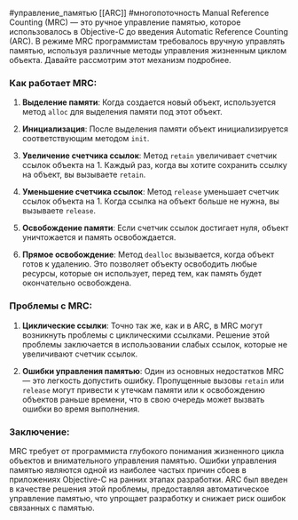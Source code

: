 #управление_памятью [[ARC]]
#многопоточность
Manual Reference Counting (MRC) — это ручное управление памятью, которое использовалось в Objective-C до введения Automatic Reference Counting (ARC). В режиме MRC программистам требовалось вручную управлять памятью, используя различные методы управления жизненным циклом объекта. Давайте рассмотрим этот механизм подробнее.

### Как работает MRC:

1. **Выделение памяти**: Когда создается новый объект, используется метод `alloc` для выделения памяти под этот объект.

2. **Инициализация**: После выделения памяти объект инициализируется соответствующим методом `init`.

3. **Увеличение счетчика ссылок**: Метод `retain` увеличивает счетчик ссылок объекта на 1. Каждый раз, когда вы хотите сохранить ссылку на объект, вы вызываете `retain`.

4. **Уменьшение счетчика ссылок**: Метод `release` уменьшает счетчик ссылок объекта на 1. Когда ссылка на объект больше не нужна, вы вызываете `release`.

5. **Освобождение памяти**: Если счетчик ссылок достигает нуля, объект уничтожается и память освобождается. 

6. **Прямое освобождение**: Метод `dealloc` вызывается, когда объект готов к удалению. Это позволяет объекту освободить любые ресурсы, которые он использует, перед тем, как память будет окончательно освобождена.

### Проблемы с MRC:

1. **Циклические ссылки**: Точно так же, как и в ARC, в MRC могут возникнуть проблемы с циклическими ссылками. Решение этой проблемы заключается в использовании слабых ссылок, которые не увеличивают счетчик ссылок.

2. **Ошибки управления памятью**: Один из основных недостатков MRC — это легкость допустить ошибку. Пропущенные вызовы `retain` или `release` могут привести к утечкам памяти или к освобождению объектов раньше времени, что в свою очередь может вызвать ошибки во время выполнения.

### Заключение:

MRC требует от программиста глубокого понимания жизненного цикла объектов и внимательного управления памятью. Ошибки управления памятью являются одной из наиболее частых причин сбоев в приложениях Objective-C на ранних этапах разработки. ARC был введен в качестве решения этой проблемы, предоставляя автоматическое управление памятью, что упрощает разработку и снижает риск ошибок связанных с памятью.